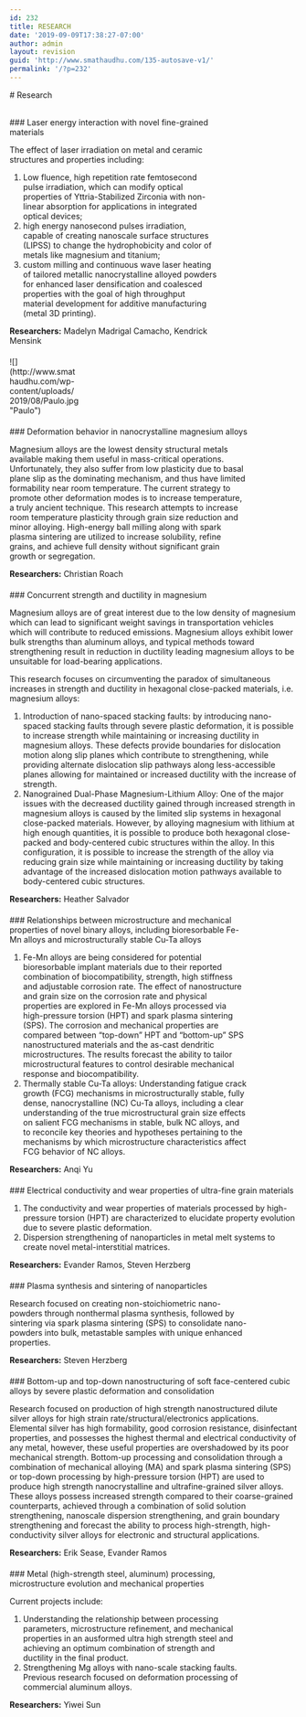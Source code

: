```yaml
---
id: 232
title: RESEARCH
date: '2019-09-09T17:38:27-07:00'
author: admin
layout: revision
guid: 'http://www.smathaudhu.com/135-autosave-v1/'
permalink: '/?p=232'
---
```


<div class="fusion-fullwidth fullwidth-box fusion-builder-row-117 nonhundred-percent-fullwidth non-hundred-percent-height-scrolling" style="background-color: rgba(255,255,255,0);background-position: center center;background-repeat: no-repeat;padding-top:0px;padding-right:0px;padding-bottom:0px;padding-left:0px;margin-bottom: 0px;margin-top: 0px;border-width: 0px 0px 0px 0px;border-color:#eae9e9;border-style:solid;"><div class="fusion-builder-row fusion-row"><div class="fusion-layout-column fusion_builder_column fusion-builder-column-1430 fusion_builder_column_1_1 1_1 fusion-one-full fusion-column-first fusion-column-last" style="margin-top:0px;margin-bottom:20px;"><div class="fusion-column-wrapper fusion-flex-column-wrapper-legacy" style="background-position:left top;background-repeat:no-repeat;-webkit-background-size:cover;-moz-background-size:cover;-o-background-size:cover;background-size:cover;padding: 0px 0px 0px 0px;"><style type="text/css"></style><div class="fusion-title title fusion-title-141 sep-underline sep-solid fusion-title-text fusion-title-size-one" style="border-bottom-color:#d1d1d1;margin-top:0px;margin-right:0px;margin-bottom:31px;margin-left:0px;"># Research

</div><div class="fusion-clearfix"></div></div></div><div class="fusion-layout-column fusion_builder_column fusion-builder-column-1431 fusion_builder_column_3_4 3_4 fusion-three-fourth fusion-column-first" style="width:75%;width:calc(75% - ( ( 4% ) * 0.75 ) );margin-right: 4%;margin-top:0px;margin-bottom:20px;"><div class="fusion-column-wrapper fusion-flex-column-wrapper-legacy" style="background-position:left top;background-repeat:no-repeat;-webkit-background-size:cover;-moz-background-size:cover;-o-background-size:cover;background-size:cover;padding: 0px 0px 0px 0px;"><div class="fusion-text fusion-text-842">### Laser energy interaction with novel fine-grained materials

The effect of laser irradiation on metal and ceramic structures and properties including:

1. Low fluence, high repetition rate femtosecond pulse irradiation, which can modify optical properties of Yttria-Stabilized Zirconia with non-linear absorption for applications in integrated optical devices;
2. high energy nanosecond pulses irradiation, capable of creating nanoscale surface structures (LIPSS) to change the hydrophobicity and color of metals like magnesium and titanium;
3. custom milling and continuous wave laser heating of tailored metallic nanocrystalline alloyed powders for enhanced laser densification and coalesced properties with the goal of high throughput material development for additive manufacturing (metal 3D printing).

**Researchers:** Madelyn Madrigal Camacho, Kendrick Mensink

</div><div class="fusion-clearfix"></div></div></div><div class="fusion-layout-column fusion_builder_column fusion-builder-column-1432 fusion_builder_column_1_4 1_4 fusion-one-fourth fusion-column-last" style="width:25%;width:calc(25% - ( ( 4% ) * 0.25 ) );margin-top:0px;margin-bottom:20px;"><div class="fusion-column-wrapper fusion-flex-column-wrapper-legacy" style="background-position:left top;background-repeat:no-repeat;-webkit-background-size:cover;-moz-background-size:cover;-o-background-size:cover;background-size:cover;padding: 0px 0px 0px 0px;"><span class=" fusion-imageframe imageframe-none imageframe-550 hover-type-none">![](http://www.smathaudhu.com/wp-content/uploads/2019/08/Paulo.jpg "Paulo")</span><div class="fusion-clearfix"></div></div></div><div class="fusion-layout-column fusion_builder_column fusion-builder-column-1433 fusion_builder_column_1_1 1_1 fusion-one-full fusion-column-first fusion-column-last" style="margin-top:0px;margin-bottom:20px;"><div class="fusion-column-wrapper fusion-flex-column-wrapper-legacy" style="background-position:left top;background-repeat:no-repeat;-webkit-background-size:cover;-moz-background-size:cover;-o-background-size:cover;background-size:cover;padding: 0px 0px 0px 0px;"><div class="fusion-sep-clear"></div><div class="fusion-separator fusion-full-width-sep" style="margin-left: auto;margin-right: auto;margin-top:20px;margin-bottom:20px;width:100%;"><div class="fusion-separator-border sep-single sep-solid" style="border-color:#e0dede;border-top-width:1px;"></div></div><div class="fusion-sep-clear"></div><div class="fusion-clearfix"></div></div></div><div class="fusion-layout-column fusion_builder_column fusion-builder-column-1434 fusion_builder_column_5_6 5_6 fusion-five-sixth fusion-column-first" style="width:82.6666%; margin-right: 4%;margin-top:0px;margin-bottom:20px;"><div class="fusion-column-wrapper fusion-flex-column-wrapper-legacy" style="background-position:left top;background-repeat:no-repeat;-webkit-background-size:cover;-moz-background-size:cover;-o-background-size:cover;background-size:cover;padding: 0px 0px 0px 0px;"><div class="fusion-text fusion-text-843">### Deformation behavior in nanocrystalline magnesium alloys

Magnesium alloys are the lowest density structural metals available making them useful in mass-critical operations. Unfortunately, they also suffer from low plasticity due to basal plane slip as the dominating mechanism, and thus have limited formability near room temperature. The current strategy to promote other deformation modes is to increase temperature, a truly ancient technique. This research attempts to increase room temperature plasticity through grain size reduction and minor alloying. High-energy ball milling along with spark plasma sintering are utilized to increase solubility, refine grains, and achieve full density without significant grain growth or segregation.

**Researchers:** Christian Roach

</div><div class="fusion-sep-clear"></div><div class="fusion-separator fusion-full-width-sep" style="margin-left: auto;margin-right: auto;margin-top:20px;margin-bottom:20px;width:100%;"><div class="fusion-separator-border sep-single sep-solid" style="border-color:#e0dede;border-top-width:1px;"></div></div><div class="fusion-sep-clear"></div><div class="fusion-clearfix"></div></div></div><div class="fusion-layout-column fusion_builder_column fusion-builder-column-1435 fusion_builder_column_5_6 5_6 fusion-five-sixth fusion-column-last" style="margin-top:0px;margin-bottom:20px;"><div class="fusion-column-wrapper fusion-flex-column-wrapper-legacy" style="background-position:left top;background-repeat:no-repeat;-webkit-background-size:cover;-moz-background-size:cover;-o-background-size:cover;background-size:cover;padding: 0px 0px 0px 0px;"><div class="fusion-text fusion-text-844">### Concurrent strength and ductility in magnesium

Magnesium alloys are of great interest due to the low density of magnesium which can lead to significant weight savings in transportation vehicles which will contribute to reduced emissions. Magnesium alloys exhibit lower bulk strengths than aluminum alloys, and typical methods toward strengthening result in reduction in ductility leading magnesium alloys to be unsuitable for load-bearing applications.

This research focuses on circumventing the paradox of simultaneous increases in strength and ductility in hexagonal close-packed materials, i.e. magnesium alloys:

1. Introduction of nano-spaced stacking faults: by introducing nano-spaced stacking faults through severe plastic deformation, it is possible to increase strength while maintaining or increasing ductility in magnesium alloys. These defects provide boundaries for dislocation motion along slip planes which contribute to strengthening, while providing alternate dislocation slip pathways along less-accessible planes allowing for maintained or increased ductility with the increase of strength.
2. Nanograined Dual-Phase Magnesium-Lithium Alloy: One of the major issues with the decreased ductility gained through increased strength in magnesium alloys is caused by the limited slip systems in hexagonal close-packed materials. However, by alloying magnesium with lithium at high enough quantities, it is possible to produce both hexagonal close-packed and body-centered cubic structures within the alloy. In this configuration, it is possible to increase the strength of the alloy via reducing grain size while maintaining or increasing ductility by taking advantage of the increased dislocation motion pathways available to body-centered cubic structures.

**Researchers:** Heather Salvador

</div><div class="fusion-sep-clear"></div><div class="fusion-separator fusion-full-width-sep" style="margin-left: auto;margin-right: auto;margin-top:20px;margin-bottom:20px;width:100%;"><div class="fusion-separator-border sep-single sep-solid" style="border-color:#e0dede;border-top-width:1px;"></div></div><div class="fusion-sep-clear"></div><div class="fusion-clearfix"></div></div></div><div class="fusion-layout-column fusion_builder_column fusion-builder-column-1436 fusion_builder_column_5_6 5_6 fusion-five-sixth fusion-column-first" style="width:82.6666%; margin-right: 4%;margin-top:0px;margin-bottom:20px;"><div class="fusion-column-wrapper fusion-flex-column-wrapper-legacy" style="background-position:left top;background-repeat:no-repeat;-webkit-background-size:cover;-moz-background-size:cover;-o-background-size:cover;background-size:cover;padding: 0px 0px 0px 0px;"><div class="fusion-text fusion-text-845">### Relationships between microstructure and mechanical properties of novel binary alloys, including bioresorbable Fe-Mn alloys and microstructurally stable Cu-Ta alloys

1. Fe-Mn alloys are being considered for potential bioresorbable implant materials due to their reported combination of biocompatibility, strength, high stiffness and adjustable corrosion rate. The effect of nanostructure and grain size on the corrosion rate and physical properties are explored in Fe-Mn alloys processed via high-pressure torsion (HPT) and spark plasma sintering (SPS). The corrosion and mechanical properties are compared between “top-down” HPT and “bottom-up” SPS nanostructured materials and the as-cast dendritic microstructures. The results forecast the ability to tailor microstructural features to control desirable mechanical response and biocompatibility.
2. Thermally stable Cu-Ta alloys: Understanding fatigue crack growth (FCG) mechanisms in microstructurally stable, fully dense, nanocrystalline (NC) Cu-Ta alloys, including a clear understanding of the true microstructural grain size effects on salient FCG mechanisms in stable, bulk NC alloys, and to reconcile key theories and hypotheses pertaining to the mechanisms by which microstructure characteristics affect FCG behavior of NC alloys.

**Researchers:** Anqi Yu

</div><div class="fusion-sep-clear"></div><div class="fusion-separator fusion-full-width-sep" style="margin-left: auto;margin-right: auto;margin-top:20px;margin-bottom:20px;width:100%;"><div class="fusion-separator-border sep-single sep-solid" style="border-color:#e0dede;border-top-width:1px;"></div></div><div class="fusion-sep-clear"></div><div class="fusion-clearfix"></div></div></div><div class="fusion-layout-column fusion_builder_column fusion-builder-column-1437 fusion_builder_column_5_6 5_6 fusion-five-sixth fusion-column-last" style="margin-top:0px;margin-bottom:20px;"><div class="fusion-column-wrapper fusion-flex-column-wrapper-legacy" style="background-position:left top;background-repeat:no-repeat;-webkit-background-size:cover;-moz-background-size:cover;-o-background-size:cover;background-size:cover;padding: 0px 0px 0px 0px;"><div class="fusion-text fusion-text-846">### Electrical conductivity and wear properties of ultra-fine grain materials

1. The conductivity and wear properties of materials processed by high-pressure torsion (HPT) are characterized to elucidate property evolution due to severe plastic deformation.
2. Dispersion strengthening of nanoparticles in metal melt systems to create novel metal-interstitial matrices.

**Researchers:** Evander Ramos, Steven Herzberg

</div><div class="fusion-sep-clear"></div><div class="fusion-separator fusion-full-width-sep" style="margin-left: auto;margin-right: auto;margin-top:20px;margin-bottom:20px;width:100%;"><div class="fusion-separator-border sep-single sep-solid" style="border-color:#e0dede;border-top-width:1px;"></div></div><div class="fusion-sep-clear"></div><div class="fusion-clearfix"></div></div></div><div class="fusion-layout-column fusion_builder_column fusion-builder-column-1438 fusion_builder_column_5_6 5_6 fusion-five-sixth fusion-column-first" style="width:82.6666%; margin-right: 4%;margin-top:0px;margin-bottom:20px;"><div class="fusion-column-wrapper fusion-flex-column-wrapper-legacy" style="background-position:left top;background-repeat:no-repeat;-webkit-background-size:cover;-moz-background-size:cover;-o-background-size:cover;background-size:cover;padding: 0px 0px 0px 0px;"><div class="fusion-text fusion-text-847">### Plasma synthesis and sintering of nanoparticles

Research focused on creating non-stoichiometric nano-powders through nonthermal plasma synthesis, followed by sintering via spark plasma sintering (SPS) to consolidate nano-powders into bulk, metastable samples with unique enhanced properties.

**Researchers:** Steven Herzberg

</div><div class="fusion-sep-clear"></div><div class="fusion-separator fusion-full-width-sep" style="margin-left: auto;margin-right: auto;margin-top:20px;margin-bottom:20px;width:100%;"><div class="fusion-separator-border sep-single sep-solid" style="border-color:#e0dede;border-top-width:1px;"></div></div><div class="fusion-sep-clear"></div><div class="fusion-clearfix"></div></div></div><div class="fusion-layout-column fusion_builder_column fusion-builder-column-1439 fusion_builder_column_5_6 5_6 fusion-five-sixth fusion-column-last" style="margin-top:0px;margin-bottom:20px;"><div class="fusion-column-wrapper fusion-flex-column-wrapper-legacy" style="background-position:left top;background-repeat:no-repeat;-webkit-background-size:cover;-moz-background-size:cover;-o-background-size:cover;background-size:cover;padding: 0px 0px 0px 0px;"><div class="fusion-text fusion-text-848">### Bottom-up and top-down nanostructuring of soft face-centered cubic alloys by severe plastic deformation and consolidation

Research focused on production of high strength nanostructured dilute silver alloys for high strain rate/structural/electronics applications. Elemental silver has high formability, good corrosion resistance, disinfectant properties, and possesses the highest thermal and electrical conductivity of any metal, however, these useful properties are overshadowed by its poor mechanical strength. Bottom-up processing and consolidation through a combination of mechanical alloying (MA) and spark plasma sintering (SPS) or top-down processing by high-pressure torsion (HPT) are used to produce high strength nanocrystalline and ultrafine-grained silver alloys. These alloys possess increased strength compared to their coarse-grained counterparts, achieved through a combination of solid solution strengthening, nanoscale dispersion strengthening, and grain boundary strengthening and forecast the ability to process high-strength, high-conductivity silver alloys for electronic and structural applications.

**Researchers:** Erik Sease, Evander Ramos

</div><div class="fusion-sep-clear"></div><div class="fusion-separator fusion-full-width-sep" style="margin-left: auto;margin-right: auto;margin-top:20px;margin-bottom:20px;width:100%;"><div class="fusion-separator-border sep-single sep-solid" style="border-color:#e0dede;border-top-width:1px;"></div></div><div class="fusion-sep-clear"></div><div class="fusion-clearfix"></div></div></div><div class="fusion-layout-column fusion_builder_column fusion-builder-column-1440 fusion_builder_column_5_6 5_6 fusion-five-sixth fusion-column-first" style="width:83.333333333333%;width:calc(83.333333333333% - ( ( 4% ) * 0.83333333333333 ) );margin-right: 4%;margin-top:0px;margin-bottom:20px;"><div class="fusion-column-wrapper fusion-flex-column-wrapper-legacy" style="background-position:left top;background-repeat:no-repeat;-webkit-background-size:cover;-moz-background-size:cover;-o-background-size:cover;background-size:cover;padding: 0px 0px 0px 0px;"><div class="fusion-text fusion-text-849">### Metal (high-strength steel, aluminum) processing, microstructure evolution and mechanical properties

Current projects include:

1. Understanding the relationship between processing parameters, microstructure refinement, and mechanical properties in an ausformed ultra high strength steel and achieving an optimum combination of strength and ductility in the final product.
2. Strengthening Mg alloys with nano-scale stacking faults. Previous research focused on deformation processing of commercial aluminum alloys.

**Researchers:** Yiwei Sun

</div><div class="fusion-sep-clear"></div><div class="fusion-separator fusion-full-width-sep" style="margin-left: auto;margin-right: auto;margin-top:20px;margin-bottom:20px;width:100%;"><div class="fusion-separator-border sep-single sep-solid" style="border-color:#e0dede;border-top-width:1px;"></div></div><div class="fusion-sep-clear"></div><div class="fusion-clearfix"></div></div></div></div></div>